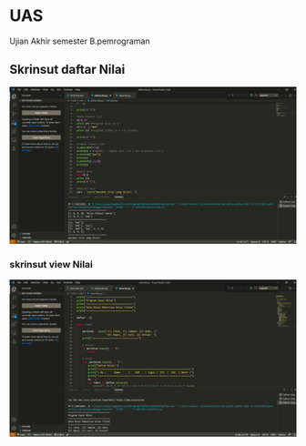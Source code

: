 # UAS
Ujian Akhir semester B.pemrograman

## Skrinsut daftar Nilai
![Gambar 1](screenshoot/s1.png)

### skrinsut view Nilai
![Gambar 2](screenshoot/s2.png)